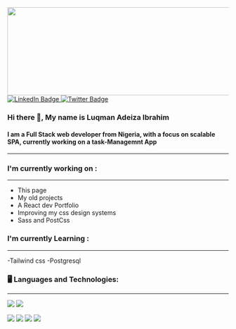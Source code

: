 
<img src="https://media0.giphy.com/media/i4MAH84pqe2m2aVojc/200w.webp?cid=ecf05e477sg4ms9uim65ffxflxf0vyho745841en43j4i2p4&rid=200w.webp&ct=g"  width="700" height="200" >
<div id="badges">
  <a href="https://www.linkedin.com/in/luqman-ibrahim-62955222a/">
    <img src="https://img.shields.io/badge/LinkedIn-blue?style=for-the-badge&logo=linkedin&logoColor=white" alt="LinkedIn Badge"/>
  </a>
 
  <a href="your-twitter-URL">
    <img src="https://img.shields.io/badge/Twitter-blue?style=for-the-badge&logo=twitter&logoColor=white" alt="Twitter Badge"/>
  </a>
</div>

### Hi there 👋, My name is Luqman Adeiza Ibrahim
#### I am a Full Stack web developer from Nigeria, with a focus on scalable SPA, currently working on a task-Managemnt App


---
### I'm currently working on :
***
- This page
- My old projects
- A React dev Portfolio
- Improving my css design systems
- Sass and PostCss

### I'm currently Learning :
***
-Tailwind css
-Postgresql

### 🖥️ Languages and Technologies:
---
![](https://img.shields.io/badge/Code-HTML5-informational?style=flat&logo=HTML%&color=E34f26)
![](https://img.shields.io/badge/Code-React-informational?style=flat&logo=react&color=61DAFB)


  ![](https://img.shields.io/badge/Style-CSS3-informational?style=flat&logo=CSS3%&color=1572B6)
  ![](https://img.shields.io/badge/Style-Bootstrap-informational?style=flat&logo=CSS3%&color=7952B3)
  ![](https://img.shields.io/badge/Style-SCSS-informational?style=flat&logo=Sass%&color=cc6699)
  ![](https://img.shields.io/badge/Style-Tailwind%css-informational?style=flat&logo=CSS3%&color=96B6D4)
  




